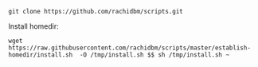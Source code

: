 

```
git clone https://github.com/rachidbm/scripts.git
```


Install homedir:
```
wget https://raw.githubusercontent.com/rachidbm/scripts/master/establish-homedir/install.sh  -O /tmp/install.sh $$ sh /tmp/install.sh ~
```


